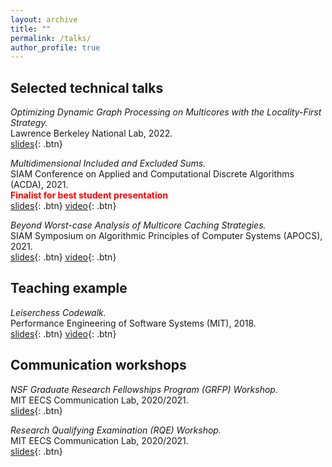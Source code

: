 ```yaml
---
layout: archive
title: ""
permalink: /talks/
author_profile: true
---
```


## Selected technical talks

*Optimizing Dynamic Graph Processing on Multicores with the Locality-First Strategy.*       
Lawrence Berkeley National Lab, 2022.      
[slides](https://itshelenxu.github.io/files/slides/alvarez-fellowship-distrib.pdf){: .btn}

*Multidimensional Included and Excluded Sums.*      
SIAM Conference on Applied and Computational Discrete Algorithms (ACDA),  2021.      
<span style="color:red">**Finalist for best student presentation**</span>      
[slides](https://itshelenxu.github.io/files/slides/exsums-acda-21.pdf){: .btn} [video](https://www.dropbox.com/s/3f48y1hrgchlhih/acda21.mp4?dl=0){: .btn}

*Beyond Worst-case Analysis of Multicore Caching Strategies.*       
SIAM Symposium on Algorithmic Principles of Computer Systems (APOCS), 2021.      
[slides](https://itshelenxu.github.io/files/slides/paging-apocs-21.pdf){: .btn} [video](https://www.dropbox.com/s/hpdshemwwiu6xsn/apocs21.mp4?dl=0){: .btn}

## Teaching example
*Leiserchess Codewalk.*     
Performance Engineering of Software Systems (MIT), 2018.       
[slides](https://itshelenxu.github.io/files/slides/leiserchess-18.pdf){: .btn} [video](https://ocw.mit.edu/courses/6-172-performance-engineering-of-software-systems-fall-2018/resources/lecture-19-leiserchess-codewalk/){: .btn}

## Communication workshops

*NSF Graduate Research Fellowships Program (GRFP) Workshop.*      
MIT EECS Communication Lab, 2020/2021.     
[slides](https://itshelenxu.github.io/files/slides/nsf-grfp-21.pdf){: .btn} 

*Research Qualifying Examination (RQE) Workshop.*     
MIT EECS Communication Lab, 2020/2021.        
[slides](https://itshelenxu.github.io/files/slides/rqe-workshop-21.pdf){: .btn} 
